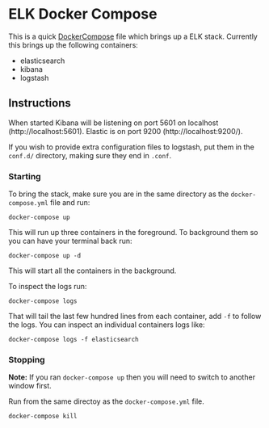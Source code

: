 ELK Docker Compose
==================

This is a quick [DockerCompose] file which brings up a ELK stack. Currently this brings up the following containers:

* elasticsearch
* kibana
* logstash

## Instructions

When started Kibana will be listening on port 5601 on localhost (http://localhost:5601). Elastic is on port 9200 (http://localhost:9200/).

If you wish to provide extra configuration files to logstash, put them in the `conf.d/` directory, making sure they end in `.conf`.

### Starting

To bring the stack, make sure you are in the same directory as the `docker-compose.yml` file and run:

    docker-compose up

This will run up three containers in the foreground. To background them so you can have your terminal back run:

    docker-compose up -d

This will start all the containers in the background.

To inspect the logs run:

    docker-compose logs

That will tail the last few hundred lines from each container, add `-f` to follow the logs.  You can inspect an individual containers logs like:

    docker-compose logs -f elasticsearch


### Stopping

**Note:** If you ran `docker-compose up` then you will need to switch to another window first.

Run from the same directoy as the `docker-compose.yml` file.

    docker-compose kill


[DockerCompose]: (https://docs.docker.com/compose/)
